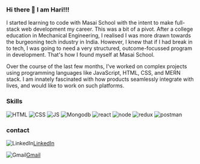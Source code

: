 ### Hi there 👋 I am Hari!!!

 I started learning to code with Masai School with the intent to make full-stack web development my career. This was a bit of a pivot. After a college education in Mechanical Engineering, I realised I was more drawn towards the burgeoning tech industry in India. However, I knew that if I had break in to tech, I was going to need a very structured, outcome-focussed program in development. That's how I found myself at Masai School.

Over the course of the last few months, I've worked on complex projects using programming languages like JavaScript, HTML, CSS, and MERN stack. I am innately fascinated with how products seamlessly integrate with lives, and would like to work on such platforms.

### Skills
 ![HTML](https://img.icons8.com/color/48/000000/html-5--v1.png)
 ![CSS](https://img.icons8.com/color/48/000000/css3.png)
 ![JS](https://img.icons8.com/color/48/000000/javascript--v1.png)
 ![Mongodb](https://img.icons8.com/color/48/000000/mongodb.png)
 ![react](https://img.icons8.com/color/48/000000/react-native.png)
 ![node](https://img.icons8.com/color/48/000000/nodejs.png)
 ![redux](https://img.icons8.com/color/48/000000/redux.png)
 ![postman](https://img.icons8.com/external-tal-revivo-color-tal-revivo/48/000000/external-postman-is-the-only-complete-api-development-environment-logo-color-tal-revivo.png)
 
 ### contact
 ![LinkedIn](https://img.icons8.com/fluency/35/000000/linkedin.png)[LinkedIn](https://www.linkedin.com/in/hari-kishore-reddy-b158b7228/) 
 
 
 ![Gmail](https://img.icons8.com/color/48/000000/gmail-new.png)[Gmail](nharikishorereddy9@gmail.com)
